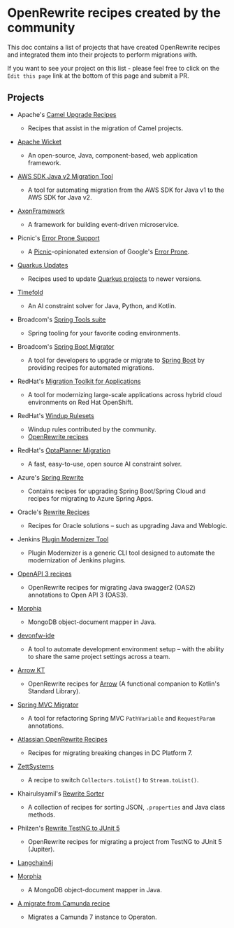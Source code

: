 # OpenRewrite recipes created by the community

This doc contains a list of projects that have created OpenRewrite recipes and integrated them into their projects to perform migrations with. 

If you want to see your project on this list - please feel free to click on the `Edit this page` link at the bottom of this page and submit a PR.

## Projects

* Apache's [Camel Upgrade Recipes](https://github.com/apache/camel-upgrade-recipes)
  * Recipes that assist in the migration of Camel projects.
* [Apache Wicket](https://github.com/apache/wicket/blob/master/wicket-migration/src/main/resources/META-INF/rewrite/wicket.yml)
  * An open-source, Java, component-based, web application framework.
* [AWS SDK Java v2 Migration Tool](https://github.com/aws/aws-sdk-java-v2/tree/master/v2-migration)
  * A tool for automating migration from the AWS SDK for Java v1 to the AWS SDK for Java v2.
* [AxonFramework](https://github.com/AxonFramework/AxonFramework/tree/master/migration)
  * A framework for building event-driven microservice.
* Picnic's [Error Prone Support](https://github.com/Picnicsupermarket/error-prone-support/)
  * A [Picnic](https://blog.picnic.nl/)-opinionated extension of Google's [Error Prone](https://github.com/google/error-prone).
* [Quarkus Updates](https://github.com/quarkusio/quarkus-updates)
  * Recipes used to update [Quarkus projects](https://github.com/quarkusio) to newer versions.
* [Timefold](https://github.com/TimefoldAI/timefold-solver/tree/main/migration)
  * An AI constraint solver for Java, Python, and Kotlin.

* Broadcom's [Spring Tools suite](https://spring.io/tools) 
  * Spring tooling for your favorite coding environments. 
* Broadcom's [Spring Boot Migrator](https://github.com/spring-projects-experimental/spring-boot-migrator)
  *  A tool for developers to upgrade or migrate to [Spring Boot](https://spring.io/projects/spring-boot) by providing recipes for automated migrations. 

* RedHat's [Migration Toolkit for Applications](https://docs.redhat.com/en/documentation/migration_toolkit_for_applications/6.0/html/cli_guide/installing_and_running_the_cli#using-openrewrite-recipes_cli-guide)
  * A tool for modernizing large-scale applications across hybrid cloud environments on Red Hat OpenShift.
* RedHat's [Windup Rulesets](https://github.com/windup/windup-rulesets/tree/master/rules/rules-reviewed/openrewrite)
  * Windup rules contributed by the community.
  * [OpenRewrite recipes](https://github.com/windup/windup-rulesets/blob/f02cd0fe1f2400e906446cc7b20c13b02b598eaf/rules/rules-reviewed/openrewrite/jakarta/javax/imports/rewrite.yml)
* RedHat's [OptaPlanner Migration](https://github.com/kiegroup/optaplanner/tree/main/optaplanner-migration)
  * A fast, easy-to-use, open source AI constraint solver.

* Azure's [Spring Rewrite](https://github.com/Azure/azure-spring-rewrite)
  * Contains recipes for upgrading Spring Boot/Spring Cloud and recipes for migrating to Azure Spring Apps.

* Oracle's [Rewrite Recipes](https://github.com/oracle/rewrite-recipes/)
  * Recipes for Oracle solutions – such as upgrading Java and Weblogic.

* Jenkins [Plugin Modernizer Tool](https://github.com/jenkinsci/plugin-modernizer-tool/)
  * Plugin Modernizer is a generic CLI tool designed to automate the modernization of Jenkins plugins.

* [OpenAPI 3 recipes](https://github.com/desprez/rewrite-oas3)
  * OpenRewrite recipes for migrating Java swagger2 (OAS2) annotations to Open API 3 (OAS3).
* [Morphia](https://github.com/MorphiaOrg/morphia/blob/master/upgrading/UpgradeFrom22to23.yml)
  * MongoDB object-document mapper in Java.
* [devonfw-ide](https://github.com/devonfw/ide/blob/master/documentation/rewrite.asciidoc)
  * A tool to automate development environment setup – with the ability to share the same project settings across a team.
* [Arrow KT](https://github.com/arrow-kt/rewrite-arrow)
  * OpenRewrite recipes for [Arrow](https://github.com/arrow-kt/arrow) (A functional companion to Kotlin's Standard Library).
* [Spring MVC Migrator](https://github.com/omidp/spring-mvc-migrator)
  * A tool for refactoring Spring MVC `PathVariable` and `RequestParam` annotations.
* [Atlassian OpenRewrite Recipes](https://developer.atlassian.com/platform/marketplace/dc-apps-platform-7-openrewrite/)
  * Recipes for migrating breaking changes in DC Platform 7.
* [ZettSystems](https://github.com/MichaelZett/zettsystems-recipes)
  * A recipe to switch `Collectors.toList()` to `Stream.toList()`.
* Khairulsyamil's [Rewrite Sorter](https://github.com/khairulsyamil/rewrite-sorter)
  * A collection of recipes for sorting JSON, `.properties` and Java class methods.
* Philzen's [Rewrite TestNG to JUnit 5](https://github.com/Philzen/rewrite-TestNG-to-JUnit5)
  * OpenRewrite recipes for migrating a project from TestNG to JUnit 5 (Jupiter).
* [Langchain4j](https://github.com/langchain4j/langchain4j-openrewrite-recipes)
* [Morphia](https://github.com/MorphiaOrg/morphia/blob/5d750285266116bfded7ccb5acdaff3aea480811/rewrite/src/main/java/dev/morphia/rewrite/recipes/PipelineRewriteStage2.java)
  * A MongoDB object-document mapper in Java.
* [A migrate from Camunda recipe](https://github.com/operaton/migrate-from-camunda-recipe)
  * Migrates a Camunda 7 instance to Operaton.